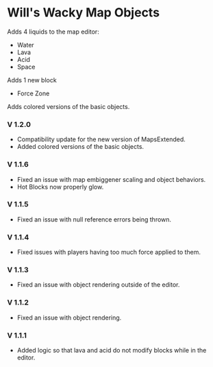 # Will's Wacky Map Objects

Adds 4 liquids to the map editor:
- Water
- Lava
- Acid
- Space

Adds 1 new block
- Force Zone

Adds colored versions of the basic objects.

### V 1.2.0
- Compatibility update for the new version of MapsExtended.
- Added colored versions of the basic objects.

### V 1.1.6
- Fixed an issue with map embiggener scaling and object behaviors.
- Hot Blocks now properly glow.

### V 1.1.5
- Fixed an issue with null reference errors being thrown.

### V 1.1.4
- Fixed issues with players having too much force applied to them.

### V 1.1.3
- Fixed an issue with object rendering outside of the editor.

### V 1.1.2
- Fixed an issue with object rendering.

### V 1.1.1
- Added logic so that lava and acid do not modify blocks while in the editor.